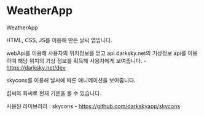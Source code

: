 # WeatherApp
WeatherApp

HTML, CSS, JS를 이용해 만든 날씨 앱입니다.

webApi를 이용해 사용자의 위치정보를 얻고 api.darksky.net의 기상정보 api를 이용하여 해당 위치의 기상 정보를 획득해 사용자에게 보여줍니다. - https://darksky.net/dev

skycons를 이용해 날씨에 따른 애니메이션을 보여줍니다.

섭씨와 화씨로 현재 기온을 볼 수 있습니다.

사용된 라이브러리 : skycons - https://github.com/darkskyapp/skycons
